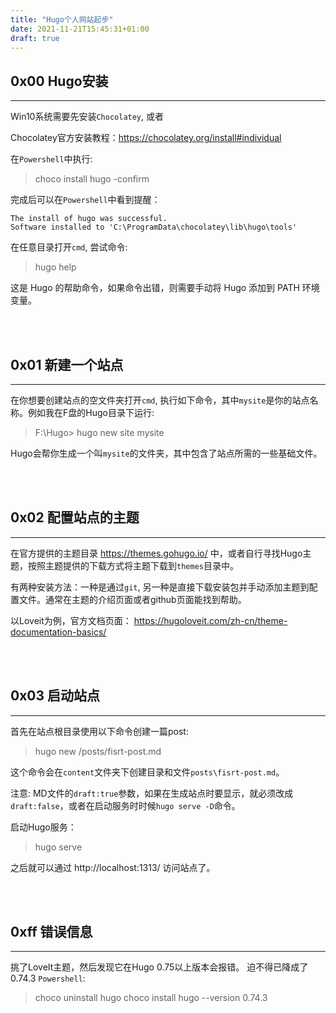 ```yaml
---
title: "Hugo个人网站起步"
date: 2021-11-21T15:45:31+01:00
draft: true
---
```



## 0x00 Hugo安装
---
Win10系统需要先安装`Chocolatey`, 或者

Chocolatey官方安装教程：https://chocolatey.org/install#individual

在`Powershell`中执行:
> choco install hugo -confirm

完成后可以在`Powershell`中看到提醒：
```
The install of hugo was successful.
Software installed to 'C:\ProgramData\chocolatey\lib\hugo\tools'
```
在任意目录打开`cmd`, 尝试命令:
> hugo help 

这是 Hugo 的帮助命令，如果命令出错，则需要手动将 Hugo 添加到 PATH 环境变量。

<br>
<br>

## 0x01 新建一个站点
---
在你想要创建站点的空文件夹打开`cmd`, 执行如下命令，其中`mysite`是你的站点名称。例如我在F盘的Hugo目录下运行:
> F:\Hugo> hugo new site mysite

Hugo会帮你生成一个叫`mysite`的文件夹，其中包含了站点所需的一些基础文件。

<br>
<br>

## 0x02 配置站点的主题
---
在官方提供的主题目录 https://themes.gohugo.io/ 中，或者自行寻找Hugo主题，按照主题提供的下载方式将主题下载到`themes`目录中。

有两种安装方法：一种是通过`git`, 另一种是直接下载安装包并手动添加主题到配置文件。通常在主题的介绍页面或者github页面能找到帮助。

以Loveit为例，官方文档页面： https://hugoloveit.com/zh-cn/theme-documentation-basics/ 


<br>
<br>

## 0x03 启动站点
---
首先在站点根目录使用以下命令创建一篇post:
> hugo new /posts/fisrt-post.md

这个命令会在`content`文件夹下创建目录和文件`posts\fisrt-post.md`。

注意: MD文件的`draft:true`参数，如果在生成站点时要显示，就必须改成`draft:false`，或者在启动服务时时候`hugo serve -D`命令。

启动Hugo服务：
> hugo serve

之后就可以通过 http://localhost:1313/ 访问站点了。

<br>
<br>


## 0xff 错误信息
---
挑了LoveIt主题，然后发现它在Hugo 0.75以上版本会报错。
迫不得已降成了0.74.3
`Powershell`:
> choco uninstall hugo
> choco install hugo --version 0.74.3


